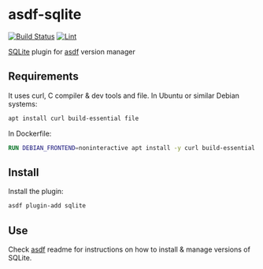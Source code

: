 # asdf-sqlite

[![Build Status](https://github.com/cLupus/asdf-sqlite/actions/workflows/build.yml/badge.svg)](https://github.com/cLupus/asdf-sqlite/actions/workflows/build.yml) [![Lint](https://github.com/cLupus/asdf-sqlite/actions/workflows/lint.yml/badge.svg)](https://github.com/cLupus/asdf-sqlite/actions/workflows/lint.yml)

[SQLite](https://www.sqlite.org) plugin for [asdf](https://github.com/asdf-vm/asdf) version manager


## Requirements

It uses curl, C compiler & dev tools and file. In Ubuntu or similar Debian systems:
```bash
apt install curl build-essential file
```

In Dockerfile:
```dockerfile
RUN DEBIAN_FRONTEND=noninteractive apt install -y curl build-essential file
```

## Install

Install the plugin:

```bash
asdf plugin-add sqlite
```

## Use

Check [asdf](https://github.com/asdf-vm/asdf) readme for instructions on how to install & manage versions of SQLite.
